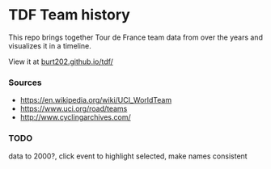 # TDF Team history

This repo brings together Tour de France team data from over the years and visualizes it in a timeline.

View it at [burt202.github.io/tdf/](https://burt202.github.io/tdf/)

### Sources

- https://en.wikipedia.org/wiki/UCI_WorldTeam
- https://www.uci.org/road/teams
- http://www.cyclingarchives.com/

### TODO

data to 2000?, click event to highlight selected, make names consistent

